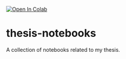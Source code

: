 [#colab-badge]: https://img.shields.io/static/v1?label=&message=Open%20in%20Colab&color=1182c2&labelColor=grey&style=flat&logo=googlecolab
[![Open In Colab][#colab-badge]](https://colab.research.google.com/github/Da3dalu2/thesis-notebooks/blob/main/ntsb_incidents.ipynb)

# thesis-notebooks
A collection of notebooks related to my thesis.
